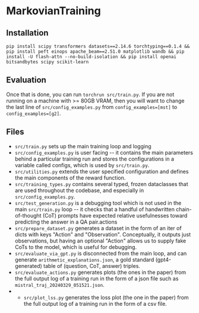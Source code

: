 # MarkovianTraining 

## Installation
```
pip install scipy transformers datasets==2.14.6 torchtyping==0.1.4 && pip install peft einops apache_beam==2.51.0 matplotlib wandb && pip install -U flash-attn --no-build-isolation && pip install openai bitsandbytes scipy scikit-learn
```

## Evaluation
Once that is done, you can run `torchrun src/train.py`.
If you are not running on a machine with >= 80GB VRAM, then you will want to change the last line of `src/config_examples.py` from `config_examples=[mst]` to `config_examples=[g2]`.

## Files
* `src/train.py` sets up the main training loop and logging
* `src/config_examples.py` is user facing -- it contains the main parameters behind a particular training run and stores the configurations in a variable called configs, which is used by `src/train.py`. 
* `src/utilities.py` extends the user specified configuration and defines the main components of the reward function. 
* `src/training_types.py` contains several typed, frozen dataclasses that are used throughout the codebase, and especially in `src/config_examples.py`.
* `src/test_generation.py` is a debugging tool which is not used in the main `src/train.py` loop -- it checks that a handful of handwritten chain-of-thought (CoT) prompts have expected relative usefulnesses toward predicting the answer in a QA pair.actions
* `src/prepare_dataset.py` generates a dataset in the form of an iter of dicts with keys "Action" and "Observation". Conceptually, it outputs just observations, but having an optional "Action" allows us to supply fake CoTs to the model, which is useful for debugging.
* `src/evaluate_via_gpt.py` is disconnected from the main loop, and can generate `arithmetic_explanations.json`, a gold standard (gpt4-generated) table of (question, CoT, answer) triples. 
* `src/evaluate_actions.py` generates plots (the ones in the paper) from the full output log of a training run in the form of a json file such as `mistral_traj_20240329_051521.json`.
* * `src/plot_lss.py` generates the loss plot (the one in the paper) from the full output log of a training run in the form of a csv file.
